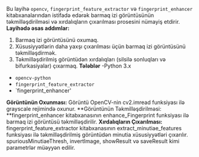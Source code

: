 Bu layihə `opencv`, `fingerprint_feature_extractor` və `fingerprint_enhancer` kitabxanalarından istifadə edərək barmaq izi görüntüsünün təkmilləşdirilməsi və xırdalıqların çıxarılması prosesini nümayiş etdirir.
**Layihədə əsas addımlar:**
  1. Barmaq izi görüntüsünü oxumaq.
  2. Xüsusiyyətlərin daha yaxşı çıxarılması üçün barmaq izi görüntüsünü təkmilləşdirmək.
  3. Təkmilləşdirilmiş görüntüdən xırdalıqları (silsilə sonluqları və bifurkasiyalar) çıxarmaq.
**Tələblər**
-Python 3.x
- `opencv-python`
- `fingerprint_feature_extractor`
- `fingerprint_enhancer'


**Görüntünün Oxunması:** Görüntü OpenCV-nin cv2.imread funksiyası ilə grayscale rejimində oxunur.
**Görüntünün Təkmilləşdirilməsi: **fingerprint_enhancer kitabxanasının enhance_Fingerprint funksiyası ilə barmaq izi görüntüsü təkmilləşdirilir.
**Xırdalıqların Çıxarılması:** fingerprint_feature_extractor kitabxanasının extract_minutiae_features funksiyası ilə təkmilləşdirilmiş görüntüdən minutia xüsusiyyətləri çıxarılır. spuriousMinutiaeThresh, invertImage, showResult və saveResult kimi parametrlər müəyyən edilir.
